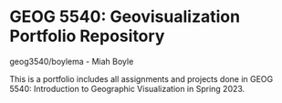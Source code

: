 # GEOG 5540: Geovisualization Portfolio Repository
geog3540/boylema - Miah Boyle

This is a portfolio includes all assignments and projects done in GEOG 5540: Introduction to Geographic Visualization in Spring 2023. 